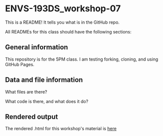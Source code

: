 # ENVS-193DS_workshop-07

This is a README! It tells you what is in the GitHub repo.

All READMEs for this class should have the following sections:

## General information

This repository is for the 5PM class. I am testing forking, cloning, and using GitHub Pages.

## Data and file information

What files are there?

What code is there, and what does it do?

## Rendered output

The rendered .html for this workshop's material is [here](https://ellieschomberg.github.io/ENVS-193DS_workshop-07/code/ENVS-193DS_workshop-07_complete.html)